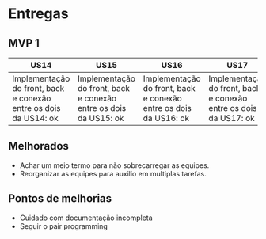 # Entregas 
## MVP 1
US14 | US15 | US16 | US17 
-----|------|------|------
Implementação do front, back e conexão entre os dois da US14: ok | Implementação do front, back e conexão entre os dois da US15: ok | Implementação do front, back e conexão entre os dois da US16: ok | Implementação do front, back e conexão entre os dois da US17: ok 

## Melhorados

- Achar um meio termo para não sobrecarregar as equipes.
- Reorganizar as equipes para auxilio em multiplas tarefas.
## Pontos de melhorias

- Cuidado com documentação incompleta
- Seguir o pair programming
